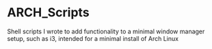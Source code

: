 # ARCH_Scripts
Shell scripts I wrote to add functionality to a minimal window manager setup, such as i3, intended for a minimal install of Arch Linux
